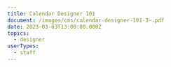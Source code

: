 ```yaml
---
title: Calendar Designer 101
document: /images/cms/calendar-designer-101-3-.pdf
date: 2023-03-03T13:00:00.000Z
topics:
  - designer
userTypes:
  - staff
---
```

